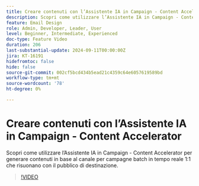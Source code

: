 ```yaml
---
title: Creare contenuti con l’Assistente IA in Campaign - Content Accelerator
description: Scopri come utilizzare l’Assistente IA in Campaign - Content Accelerator per generare contenuti in base al canale per campagne batch in tempo reale 1:1 che risuonano con il pubblico di destinazione.
feature: Email Design
role: Admin, Developer, Leader, User
level: Beginner, Intermediate, Experienced
doc-type: Feature Video
duration: 206
last-substantial-update: 2024-09-11T00:00:00Z
jira: KT-16191
hidefromtoc: false
hide: false
source-git-commit: 002cf5bcd434b5ead21c4359c64e6057619589bd
workflow-type: tm+mt
source-wordcount: '78'
ht-degree: 0%

---
```



# Creare contenuti con l’Assistente IA in Campaign - Content Accelerator

Scopri come utilizzare l’Assistente IA in Campaign - Content Accelerator per generare contenuti in base al canale per campagne batch in tempo reale 1:1 che risuonano con il pubblico di destinazione.

>[!VIDEO](https://video.tv.adobe.com/v/3433569/?learn=on)
